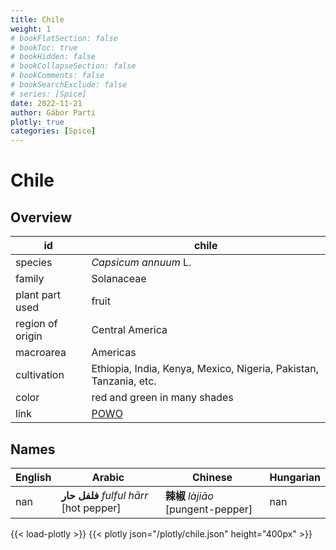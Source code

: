 ```yaml
---
title: Chile
weight: 1
# bookFlatSection: false
# bookToc: true
# bookHidden: false
# bookCollapseSection: false
# bookComments: false
# bookSearchExclude: false
# series: [Spice]
date: 2022-11-21
author: Gábor Parti
plotly: true
categories: [Spice]
---
```


# Chile

## Overview

|       id       |                              chile                              |
|----------------|-----------------------------------------------------------------|
|     species    |                       *Capsicum annuum* L.                      |
|     family     |                            Solanaceae                           |
| plant part used|                              fruit                              |
|region of origin|                         Central America                         |
|    macroarea   |                             Americas                            |
|   cultivation  |Ethiopia, India, Kenya, Mexico, Nigeria, Pakistan, Tanzania, etc.|
|      color     |                   red and green in many shades                  |
|      link      |       [POWO](https://powo.science.kew.org/taxon/316944-2)       |

 ## Names
|English|                 Arabic                |             Chinese            |Hungarian|
|-------|---------------------------------------|--------------------------------|---------|
|  nan  |**فلفل حار** *fulful hārr* [hot pepper]|**辣椒** *làjiāo* [pungent-pepper]|   nan   |

{{< load-plotly >}}
{{< plotly json="/plotly/chile.json" height="400px" >}}